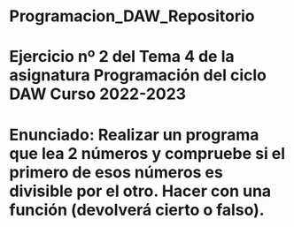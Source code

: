 # Programacion_DAW_Repositorio
# Ejercicio nº 2 del Tema 4 de la asignatura Programación del ciclo DAW Curso 2022-2023
# Enunciado: Realizar un programa que lea 2 números y compruebe si el primero de esos números es divisible por el otro. Hacer con una función (devolverá cierto o falso).
